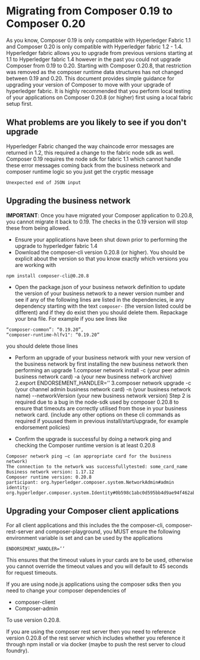 # Migrating from Composer 0.19 to Composer 0.20
As you know, Composer 0.19 is only compatible with Hyperledger Fabric 1.1 and Composer 0.20 is only compatible with Hyperledger fabric 1.2 - 1.4. Hyperledger fabric allows you to upgrade from previous versions starting at 1.1 to Hyperledger fabric 1.4 however in the past you could not upgrade Composer from 0.19 to 0.20. Starting with Composer 0.20.8, that restriction was removed as the composer runtime data structures has not changed between 0.19 and 0.20. This document provides simple guidance for upgrading your version of Composer to move with your upgrade of hyperledger fabric. It is highly recommended that you perform local testing of your applications on Composer 0.20.8 (or higher) first using a local fabric setup first.

## What problems are you likely to see if you don't upgrade
Hyperledger Fabric changed the way chaincode error messages are returned in 1.2, this required a change to the fabric node sdk as well. Composer 0.19 requires the node sdk for fabric 1.1 which cannot handle these error messages coming back from the business network and composer runtime logic so you just get the cryptic message
```
Unexpected end of JSON input
```


## Upgrading the business network

**IMPORTANT**: Once you have migrated your Composer application to 0.20.8, you cannot migrate it back to 0.19. The checks in the 0.19 version will stop these from being allowed.

- Ensure your applications have been shut down prior to performing the upgrade to hyperledger fabric 1.4
- Download the composer-cli version 0.20.8 (or higher). You should be explicit about the version so that you know exactly which versions you are working with
```
npm install composer-cli@0.20.8
```
- Open the package.json of your business network definition to update the version of your business network to a newer version number and see if any of the following lines are listed in the dependencies, ie any dependency starting with the text `composer-` (the version listed could be different) and if they do exist then you should delete them. Repackage your bna file. For example if you see lines like
```
“composer-common”: “0.19.20”,
“composer-runtime-hlfv1": “0.19.20”
```
you should delete those lines

- Perform an upgrade of your business network with your new version of the business network by first installing the new business network then performing an upgrade
1.composer network install -c (your peer admin business network card) -a (your new business network archive)
2.export ENDORSEMENT_HANDLER=’’
3.composer network upgrade -c (your channel admin business network card) -n (your business network name) --networkVersion (your new business network version) 
Step 2 is required due to a bug in the node-sdk used by composer 0.20.8 to ensure that timeouts are correctly utilised from those in your business network card.
(include any other options on these cli commands as required if youused them in previous install/start/upgrade, for example endorsement policies)

- Confirm the upgrade is successful by doing a network ping and checking the Composer runtime version is at least 0.20.8
```
Composer network ping –c (an appropriate card for the business network)
The connection to the network was successfullytested: some_card_name
Business network version: 1.17.12
Composer runtime version: 0.20.8
participant: org.hyperledger.composer.system.NetworkAdmin#admin
identity: org.hyperledger.composer.system.Identity#0b598c1abc0d595bb4d9ae94f462abf5d3a42dbd441e42f94ebc2158d6a9735c
```

## Upgrading your Composer client applications
For all client applications and this includes the the composer-cli, composer-rest-server and composer-playground, you MUST ensure the following environment variable is set and can be used by the applications
```
ENDORSEMENT_HANDLER=’’
```
This ensures that the timeout values in your cards are to be used, otherwise you cannot override the timeout values and you will default to 45 seconds for request timeouts.

If you are using node.js applications using the composer sdks then you need to change your composer dependencies of 

- composer-client
- Composer-admin

To use version 0.20.8.

If you are using the composer rest server then you need to reference version 0.20.8 of the rest server which includes whether you reference it through npm install or via docker (maybe to push the rest server to cloud foundry).
